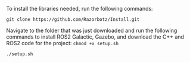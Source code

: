 To install the libraries needed, run the following commands:

```git clone https://github.com/Razorbotz/Install.git```

Navigate to the folder that was just downloaded and run the following commands to install ROS2 Galactic, Gazebo, and download the C++ and ROS2 code for the project:
```chmod +x setup.sh```

```./setup.sh```
